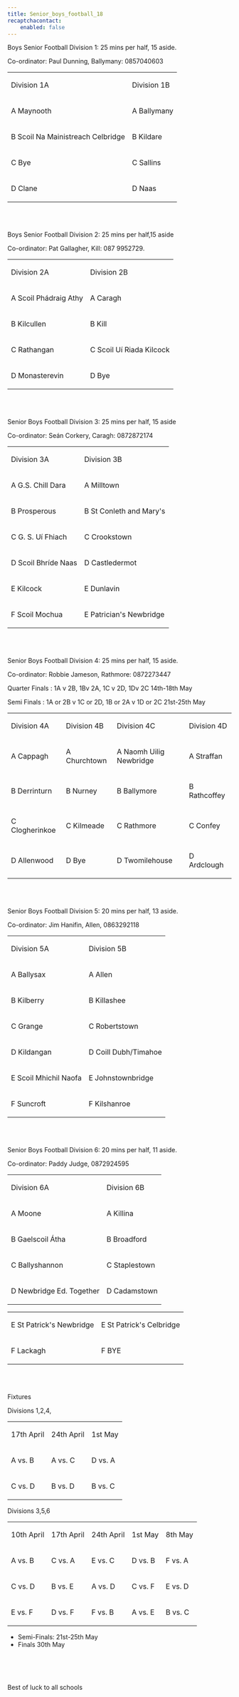 ```yaml
---
title: Senior_boys_football_18
recaptchacontact:
    enabled: false
---
```


<p>Boys Senior Football Division 1: 25 mins per half, 15 aside. </p>
<p>Co-ordinator: Paul Dunning, Ballymany: 0857040603</p>
<table>
<tbody>
<tr>
<td>
<p>Division 1A</p>
</td>
<td>
<p>Division 1B</p>
</td>
</tr>
<tr>
<td>
<p>A Maynooth </p>
</td>
<td>
<p>A Ballymany </p>
</td>
</tr>
<tr>
<td>
<p>B Scoil Na Mainistreach Celbridge </p>
</td>
<td>
<p>B Kildare </p>
</td>
</tr>
<tr>
<td>
<p>C Bye</p>
</td>
<td>
<p>C Sallins </p>
</td>
</tr>
<tr>
<td>
<p>D Clane </p>
</td>
<td>
<p>D Naas </p>
</td>
</tr>
</tbody>
</table>

<br>
<br>

<p>Boys Senior Football Division 2: 25 mins per half,15 aside </p>
<p>Co-ordinator: Pat Gallagher, Kill: 087 9952729.</p>
<table>
<tbody>
<tr>
<td>
<p>Division 2A</p>
</td>
<td>
<p>Division 2B</p>
</td>
</tr>
<tr>
<td>
<p>A Scoil Ph&aacute;draig Athy</p>
</td>
<td>
<p>A Caragh</p>
</td>
</tr>
<tr>
<td>
<p>B Kilcullen</p>
</td>
<td>
<p>B Kill</p>
</td>
</tr>
<tr>
<td>
<p>C Rathangan</p>
</td>
<td>
<p>C Scoil Uí Riada Kilcock</p>
</td>
</tr>
<tr>
<td>
<p>D Monasterevin</p>
</td>
<td>
<p>D Bye</p>
</td>
</tr>
</tbody>
</table>

<br>
<br>


<p>Senior Boys Football Division 3: 25 mins per half, 15 aside </p>
<p>Co-ordinator: Seán Corkery, Caragh: 0872872174</p>
<table>
<tbody>
<tr>
<td>
<p>Division 3A</p>
</td>
<td>
<p>Division 3B</p>
</td>
</tr>
<tr>
<td>
<p>A G.S. Chill Dara</p>
</td>
<td>
<p>A Milltown</p>
</td>
</tr>
<tr>
<td>
<p>B Prosperous</p>
</td>
<td>
<p>B St Conleth and Mary's </p>
</td>
</tr>
<tr>
<td>
<p>C G. S. Uí Fhiach</p>
</td>
<td>
<p>C Crookstown</p>
</td>
</tr>
<tr>
<td>
<p>D Scoil Bhr&iacute;de Naas</p>
</td>
<td>
<p>D Castledermot</p>
</td>
</tr>
<tr>
<td>
<p>E Kilcock</p>
</td>
<td>
<p>E Dunlavin</p>
</td>
</tr>
<tr>
<td>
<p>F Scoil Mochua</p>
</td>
<td>
<p>E Patrician's Newbridge</p>
</td>
</tr>
</tbody>
</table>

<br>
<br>


<p>Senior Boys Football Division 4: 25 mins per half, 15 aside. </p>
<p>Co-ordinator: Robbie Jameson, Rathmore: 0872273447</p>
<p>Quarter Finals : 1A v 2B, 1Bv 2A, 1C v 2D, 1Dv 2C 14th-18th May</p>
<p>Semi Finals : 1A or 2B v 1C or 2D, 1B or 2A v 1D or 2C 21st-25th May</p>
<table>
<tbody>
<tr>
<td>
<p>Division 4A</p>
</td>
<td>
<p>Division 4B</p>
</td>
<td>
<p>Division 4C</p>
</td>
<td>
<p>Division 4D</p>
</td>
</tr>
<tr>
<td>
<p>A Cappagh</p>
</td>
<td>
<p>A Churchtown</p>
</td>
<td>
<p>A Naomh Uilig Newbridge</p>
</td>
<td>
<p>A Straffan</p>
</td>
</tr>
<tr>
<td>
<p>B Derrinturn</p>
</td>
<td>
<p>B Nurney</p>
</td>
<td>
<p>B Ballymore</p>
</td>
<td>
<p>B Rathcoffey</p>
</td>
</tr>
<tr>
<td>
<p>C Clogherinkoe</p>
</td>
<td>
<p>C Kilmeade</p>
</td>
<td>
<p>C Rathmore</p>
</td>
<td>
<p>C Confey</p>
</td>
</tr>
<tr>
<td>
<p>D Allenwood</p>
</td>
<td>
<p>D Bye</p>
</td>
<td>
<p>D Twomilehouse</p>
</td>
<td>
<p>D Ardclough</p>
</td>
</tr>
</tbody>
</table>

<br>
<br>


<p>Senior Boys Football Division 5: 20 mins per half, 13 aside. </p>
<p>Co-ordinator: Jim Hanifin, Allen, 0863292118 </p>
<table>
<tbody>
<tr>
<td>
<p>Division 5A</p>
</td>
<td>
<p>Division 5B</p>
</td>
</tr>
<tr>
<td>
<p>A Ballysax </p>
</td>
<td>
<p>A Allen</p>
</td>
</tr>
<tr>
<td>
<p>B Kilberry</p>
</td>
<td>
<p>B Killashee</p>
</td>
</tr>
<tr>
<td>
<p>C Grange</p>
</td>
<td>
<p>C Robertstown</p>
</td>
</tr>
<tr>
<td>
<p>D Kildangan</p>
</td>
<td>
<p>D Coill Dubh/Timahoe</p>
</td>
</tr>
<tr>
<td>
<p>E Scoil Mhichil Naofa</p>
</td>
<td>
<p>E Johnstownbridge</p>
</td>
</tr>
<tr>
<td>
<p>F Suncroft</p>
</td>
<td>
<p>F Kilshanroe</p>
</td>
</tr>
</tbody>
</table>

<br>
<br>


<p>Senior Boys Football Division 6: 20 mins per half, 11 aside. </p>
<p>Co-ordinator: Paddy Judge, 0872924595</p>
<table>
<tbody>
<tr>
<td>
<p>Division 6A</p>
</td>
<td>
<p>Division 6B</p>
</td>
</tr>
<tr>
<td>
<p>A Moone</p>
</td>
<td>
<p>A Killina</p>
</td>
</tr>
<tr>
<td>
<p>B Gaelscoil Átha </p>
</td>
<td>
<p>B Broadford</p>
</td>
</tr>
<tr>
<td>
<p>C Ballyshannon</p>
</td>
<td>
<p>C Staplestown </p>
</td>
</tr>
<tr>
<td>
<p>D Newbridge Ed. Together</p>
</td>
<td>
<p>D Cadamstown</p>
</td>
</tr>
</tbody>
</table>
<table>
<tbody>
<tr>
<td>
<p>E St Patrick's Newbridge </p>
</td>
<td>
<p>E St Patrick's Celbridge </p>
</td>
</tr>
<tr>
<td>
<p>F Lackagh</p>
</td>
<td>
<p>F BYE </p>
</td>
</tr>
</tbody>
</table>

<br>
<br>


<p>Fixtures</p>
<p>Divisions 1,2,4,</p>
<table>
<tbody>
<tr>
<td>
<p>17th April</p>
</td>
<td>
<p>24th April</p>
</td>
<td>
<p>1st May</p>
</td>
</tr>
<tr>
<td>
<p>A vs. B</p>
</td>
<td>
<p>A vs. C</p>
</td>
<td>
<p>D vs. A</p>
</td>
</tr>
<tr>
<td>
<p>C vs. D</p>
</td>
<td>
<p>B vs. D</p>
</td>
<td>
<p>B vs. C</p>
</td>
</tr>
</tbody>
</table>
<p>Divisions 3,5,6</p>
<table>
<tbody>
<tr>
<td>
<p>10th April</p>
</td>
<td>
<p>17th April</p>
</td>
<td>
<p>24th April</p>
</td>
<td>
<p>1st May</p>
</td>
<td>
<p>8th May</p>
</td>
</tr>
<tr>
<td>
<p>A vs. B</p>
</td>
<td>
<p>C vs. A</p>
</td>
<td>
<p>E vs. C</p>
</td>
<td>
<p>D vs. B</p>
</td>
<td>
<p>F vs. A</p>
</td>
</tr>
<tr>
<td>
<p>C vs. D</p>
</td>
<td>
<p>B vs. E</p>
</td>
<td>
<p>A vs. D</p>
</td>
<td>
<p>C vs. F</p>
</td>
<td>
<p>E vs. D</p>
</td>
</tr>
<tr>
<td>
<p>E vs. F</p>
</td>
<td>
<p>D vs. F</p>
</td>
<td>
<p>F vs. B</p>
</td>
<td>
<p>A vs. E</p>
</td>
<td>
<p>B vs. C</p>
</td>
</tr>
</tbody>
</table>
<ul>
<li>Semi-Finals: 21st-25th May</li>
<li>Finals 30th May</li>
</ul>
<p><br /><br /><br /></p>
<p>Best of luck to all schools</p>